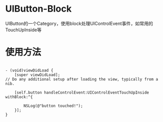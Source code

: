 # UIButton-Block
UIButton的一个Category，使用block处理UIControlEvent事件，如常用的TouchUpInside等

# 使用方法

```objc

- (void)viewDidLoad {
    [super viewDidLoad];
// Do any additional setup after loading the view, typically from a nib.

    [self.button handleControlEvent:UIControlEventTouchUpInside withBlock:^{

        NSLog(@"button touched!");
    }];
}

```
